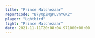 ```yaml
---
title: "Prince Malchezaar"
reportCode: "B7yXpZMgPLvnYGK2"
player: "Lghtbird"
fight: "Prince Malchezaar"
date: 2021-11-11T20:08:04.971000+00:00
---
```

